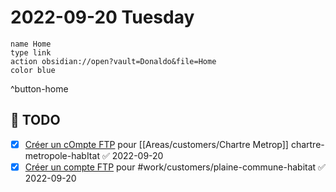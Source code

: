 # 2022-09-20 Tuesday

```button
name Home
type link
action obsidian://open?vault=Donaldo&file=Home
color blue
```
^button-home
## 📆 TODO
- [x] [Créer un cOmpte FTP](message://<PR1P264MB3568184BDAF59BCC14B3B524D64D9@PR1P264MB3568.FRAP264.PROD.OUTLOOK.COM>) pour [[Areas/customers/Chartre Metrop]] chartre-metropole-habItat ✅ 2022-09-20
- [x] [Créer un compte FTP](message://<PR1P264MB217485BF81C2109F9CBBCEDACC4D9@PR1P264MB2174.FRAP264.PROD.OUTLOOK.COM>) pour #work/customers/plaine-commune-habitat ✅ 2022-09-20